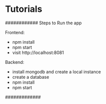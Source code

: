 # Tutorials

############
Steps to Run the app

Frontend: 

- npm install
- npm start
-  visit http://localhost:8081

Backend:

- install mongodb and create a local instance
- create a database
- npm install
- npm start


#############
